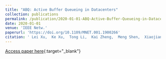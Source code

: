 ```yaml
---
title: "ABQ: Active Buffer Queueing in Datacenters"
collection: publications
permalink: /publication/2020-01-01-ABQ-Active-Buffer-Queueing-in-Datacenters
date: 2020-01-01
venue: 'IEEE Netw.'
paperurl: 'https://doi.org/10.1109/MNET.001.1900266'
citation: ' Lei Xu,  Ke Xu,  Tong Li,  Kai Zheng,  Meng Shen,  Xiaojiang Du,  Xinle Du, &quot;ABQ: Active Buffer Queueing in Datacenters.&quot; IEEE Netw., 2020.'
---
```

[Access paper here](https://doi.org/10.1109/MNET.001.1900266){:target="_blank"}
